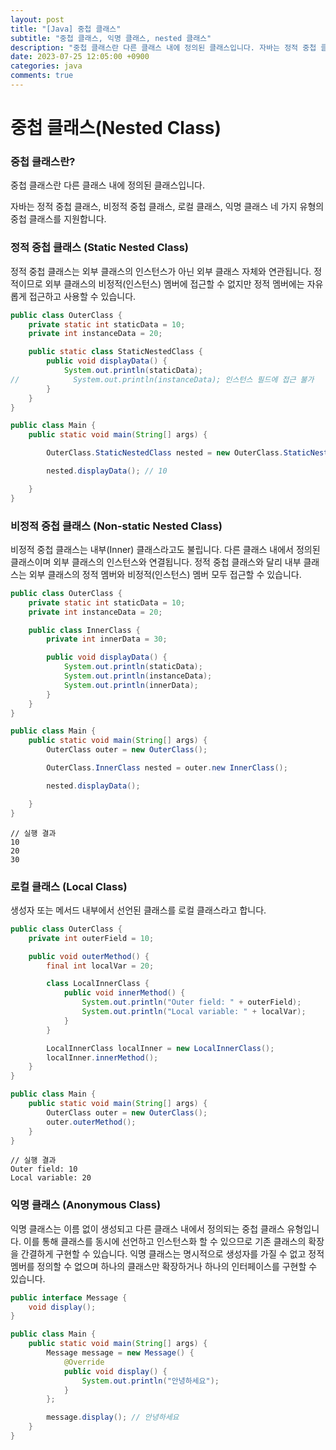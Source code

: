 ```yaml
---
layout: post
title: "[Java] 중첩 클래스"
subtitle: "중첩 클래스, 익명 클래스, nested 클래스"
description: "중첩 클래스란 다른 클래스 내에 정의된 클래스입니다. 자바는 정적 중첩 클래스, 비정적 중첩 클래스, 로컬 클래스, 익명 클래스 네 가지 유형의 중첩 클래스를 지원합니다. 정적 중첩 클래스는 외부 클래스의 인스턴스가 아닌 외부 클래스 자체와 연관됩니다. 정적이므로 외부 클래스의 비정적(인스턴스) 멤버에 접근할 수 없지만 정적 멤버에는 자유롭게 접근하고 사용할 수 있습니다. 비정적 중첩 클래스는 내부(Inner) 클래스라고도 불립니다. 다른 클래스 내에서 정의된 클래스이며 외부 클래스의 인스턴스와 연결됩니다. 정적 중첩 클래스와 달리 내부 클래스는 외부 클래스의 정적 멤버와 비정적(인스턴스) 멤버 모두 접근할 수 있습니다. 생성자 또는 메서드 내부에서 선언된 클래스를 로컬 클래스라고 합니다. 익명 클래스는 이름 없이 생성되고 다른 클래스 내에서 정의되는 중첩 클래스 유형입니다. 이를 통해 클래스를 동시에 선언하고 인스턴스화 할 수 있으므로 기존 클래스의 확장을 간결하게 구현할 수 있습니다."
date: 2023-07-25 12:05:00 +0900
categories: java
comments: true
---
```


# 중첩 클래스(Nested Class)

### 중첩 클래스란?

중첩 클래스란 다른 클래스 내에 정의된 클래스입니다.

자바는 정적 중첩 클래스, 비정적 중첩 클래스, 로컬 클래스, 익명 클래스 네 가지 유형의 중첩 클래스를 지원합니다.

### 정적 중첩 클래스 (Static Nested Class)

정적 중첩 클래스는 외부 클래스의 인스턴스가 아닌 외부 클래스 자체와 연관됩니다. 정적이므로 외부 클래스의 비정적(인스턴스) 멤버에 접근할 수 없지만 정적 멤버에는 자유롭게 접근하고 사용할 수 있습니다.

```java
public class OuterClass {
    private static int staticData = 10;
    private int instanceData = 20;

    public static class StaticNestedClass {
        public void displayData() {
            System.out.println(staticData);
//            System.out.println(instanceData); 인스턴스 필드에 접근 불가
        }
    }
}

public class Main {
    public static void main(String[] args) {

        OuterClass.StaticNestedClass nested = new OuterClass.StaticNestedClass();

        nested.displayData(); // 10

    }
}
```

### 비정적 중첩 클래스 (Non-static Nested Class)

비정적 중첩 클래스는 내부(Inner) 클래스라고도 불립니다. 다른 클래스 내에서 정의된 클래스이며 외부 클래스의 인스턴스와 연결됩니다. 정적 중첩 클래스와 달리 내부 클래스는 외부 클래스의 정적 멤버와 비정적(인스턴스) 멤버 모두 접근할 수 있습니다.

```java
public class OuterClass {
    private static int staticData = 10;
    private int instanceData = 20;

    public class InnerClass {
        private int innerData = 30;

        public void displayData() {
            System.out.println(staticData);
            System.out.println(instanceData);
            System.out.println(innerData);
        }
    }
}

public class Main {
    public static void main(String[] args) {
        OuterClass outer = new OuterClass();

        OuterClass.InnerClass nested = outer.new InnerClass();

        nested.displayData();

    }
}
```

```
// 실행 결과
10
20
30
```

### 로컬 클래스 (Local Class)

생성자 또는 메서드 내부에서 선언된 클래스를 로컬 클래스라고 합니다.

```java
public class OuterClass {
    private int outerField = 10;

    public void outerMethod() {
        final int localVar = 20;

        class LocalInnerClass {
            public void innerMethod() {
                System.out.println("Outer field: " + outerField);
                System.out.println("Local variable: " + localVar);
            }
        }

        LocalInnerClass localInner = new LocalInnerClass();
        localInner.innerMethod();
    }
}

public class Main {
    public static void main(String[] args) {
        OuterClass outer = new OuterClass();
        outer.outerMethod();
    }
}
```

```
// 실행 결과
Outer field: 10
Local variable: 20
```

### 익명 클래스 (Anonymous Class)

익명 클래스는 이름 없이 생성되고 다른 클래스 내에서 정의되는 중첩 클래스 유형입니다. 이를 통해 클래스를 동시에 선언하고 인스턴스화 할 수 있으므로 기존 클래스의 확장을 간결하게 구현할 수 있습니다. 익명 클래스는 명시적으로 생성자를 가질 수 없고 정적 멤버를 정의할 수 없으며 하나의 클래스만 확장하거나 하나의 인터페이스를 구현할 수 있습니다.

```java
public interface Message {
    void display();
}

public class Main {
    public static void main(String[] args) {
        Message message = new Message() {
            @Override
            public void display() {
                System.out.println("안녕하세요");
            }
        };

        message.display(); // 안녕하세요
    }
}
```
